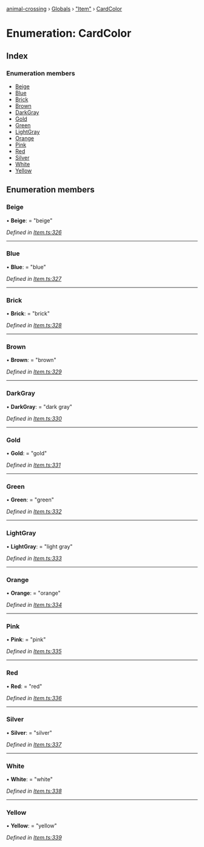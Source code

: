 [animal-crossing](../README.md) › [Globals](../globals.md) › ["Item"](../modules/_item_.md) › [CardColor](_item_.cardcolor.md)

# Enumeration: CardColor

## Index

### Enumeration members

* [Beige](_item_.cardcolor.md#beige)
* [Blue](_item_.cardcolor.md#blue)
* [Brick](_item_.cardcolor.md#brick)
* [Brown](_item_.cardcolor.md#brown)
* [DarkGray](_item_.cardcolor.md#darkgray)
* [Gold](_item_.cardcolor.md#gold)
* [Green](_item_.cardcolor.md#green)
* [LightGray](_item_.cardcolor.md#lightgray)
* [Orange](_item_.cardcolor.md#orange)
* [Pink](_item_.cardcolor.md#pink)
* [Red](_item_.cardcolor.md#red)
* [Silver](_item_.cardcolor.md#silver)
* [White](_item_.cardcolor.md#white)
* [Yellow](_item_.cardcolor.md#yellow)

## Enumeration members

###  Beige

• **Beige**: = "beige"

*Defined in [Item.ts:326](https://github.com/Norviah/animal-crossing/blob/4ac4ba9/module/types/Item.ts#L326)*

___

###  Blue

• **Blue**: = "blue"

*Defined in [Item.ts:327](https://github.com/Norviah/animal-crossing/blob/4ac4ba9/module/types/Item.ts#L327)*

___

###  Brick

• **Brick**: = "brick"

*Defined in [Item.ts:328](https://github.com/Norviah/animal-crossing/blob/4ac4ba9/module/types/Item.ts#L328)*

___

###  Brown

• **Brown**: = "brown"

*Defined in [Item.ts:329](https://github.com/Norviah/animal-crossing/blob/4ac4ba9/module/types/Item.ts#L329)*

___

###  DarkGray

• **DarkGray**: = "dark gray"

*Defined in [Item.ts:330](https://github.com/Norviah/animal-crossing/blob/4ac4ba9/module/types/Item.ts#L330)*

___

###  Gold

• **Gold**: = "gold"

*Defined in [Item.ts:331](https://github.com/Norviah/animal-crossing/blob/4ac4ba9/module/types/Item.ts#L331)*

___

###  Green

• **Green**: = "green"

*Defined in [Item.ts:332](https://github.com/Norviah/animal-crossing/blob/4ac4ba9/module/types/Item.ts#L332)*

___

###  LightGray

• **LightGray**: = "light gray"

*Defined in [Item.ts:333](https://github.com/Norviah/animal-crossing/blob/4ac4ba9/module/types/Item.ts#L333)*

___

###  Orange

• **Orange**: = "orange"

*Defined in [Item.ts:334](https://github.com/Norviah/animal-crossing/blob/4ac4ba9/module/types/Item.ts#L334)*

___

###  Pink

• **Pink**: = "pink"

*Defined in [Item.ts:335](https://github.com/Norviah/animal-crossing/blob/4ac4ba9/module/types/Item.ts#L335)*

___

###  Red

• **Red**: = "red"

*Defined in [Item.ts:336](https://github.com/Norviah/animal-crossing/blob/4ac4ba9/module/types/Item.ts#L336)*

___

###  Silver

• **Silver**: = "silver"

*Defined in [Item.ts:337](https://github.com/Norviah/animal-crossing/blob/4ac4ba9/module/types/Item.ts#L337)*

___

###  White

• **White**: = "white"

*Defined in [Item.ts:338](https://github.com/Norviah/animal-crossing/blob/4ac4ba9/module/types/Item.ts#L338)*

___

###  Yellow

• **Yellow**: = "yellow"

*Defined in [Item.ts:339](https://github.com/Norviah/animal-crossing/blob/4ac4ba9/module/types/Item.ts#L339)*
